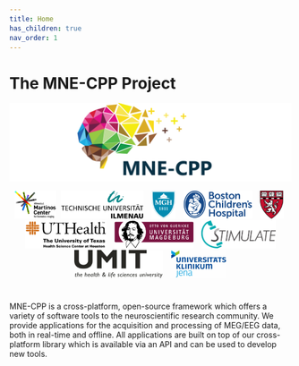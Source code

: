 ```yaml
---
title: Home
has_children: true
nav_order: 1
---
```


# The MNE-CPP Project

![A framework for electrophysiology](images/partners.png)

<html>
   <footer class="footer">
   <div class="container institutions" style="text-align: center">
      <a href="https://martinos.org/" target="_blank"><img style="max-height:50px;height:auto;width:auto;" src="images/institution_logos/martinos.svg" title="Athinoula A. Martinos Center for Biomedical Imaging" alt="Athinoula A. Martinos Center for Biomedical Imaging"/></a>
      <a href="https://www.tu-ilmenau.de/" target="_blank"><img style="max-height:50px;height:auto;width:auto;" src="images/institution_logos/Ilmenau.svg" title="Technische Universität Ilmenau" hspace="5" alt="Technische Universität Ilmenau"/></a>        
      <a href="https://www.massgeneral.org/" target="_blank"><img style="max-height:50px;height:auto;width:auto;" src="images/institution_logos/MGH.svg" title="Massachusetts General Hospital" hspace="5" alt="Massachusetts General Hospital"/></a>
      <a href="http://www.childrenshospital.org/" target="_blank"><img style="max-height:50px;height:auto;width:auto;" src="images/institution_logos/bch.svg" title="Boston Children's Hospital" hspace="5" alt="Boston Children's Hospital"/></a>
      <a href="https://hms.harvard.edu/" target="_blank"><img style="max-height:50px;height:auto;width:auto;" src="images/institution_logos/harvard.svg" title="Harvard Medical School" hspace="5" alt="Harvard Medical School"/></a>
      <a href="https://www.uth.edu/" target="_blank"><img style="max-height:50px;height:auto;width:auto;" src="images/institution_logos/uthealth.svg" title="The University of Texas Health Science Center at Houston" hspace="5" alt="The University of Texas Health Science Center at Houston"/></a>      
      <a href="https://www.uni-magdeburg.de/" target="_blank"><img style="max-height:50px;height:auto;width:auto;" src="images/institution_logos/magdeburg.svg" title="Universität Magdeburg" hspace="5" alt="Universität Magdeburg"/></a>
      <a href="https://www.forschungscampus-stimulate.de/" target="_blank"><img style="max-height:50px;height:auto;width:auto;" src="images/institution_logos/stimulate_magdeburg.svg" title="Forschungscampus Stmulate" hspace="5" alt="Forschungscampus Stmulate"/></a>
      <a href="https://umit.at/" target="_blank"><img style="max-height:50px;height:auto;width:auto;" src="images/institution_logos/umit.svg" title="UMIT" hspace="5" alt="UMIT"/></a>
      <a href="https://www.uniklinikum-jena.de/" target="_blank"><img style="max-height:50px;height:auto;width:auto;" src="images/institution_logos/jena.svg" title="Universitätsklinikum Jena" hspace="5" alt="Universitätsklinikum Jena"/></a>
   </div>
   </footer>
   <span style="display:block; height:25px;"></span>
</html>

MNE-CPP is a cross-platform, open-source framework which offers a variety of software tools to the neuroscientific research community. We provide applications for the acquisition and processing of MEG/EEG data, both in real-time and offline. All applications are built on top of our cross-platform library which is available via an API and can be used to develop new tools.